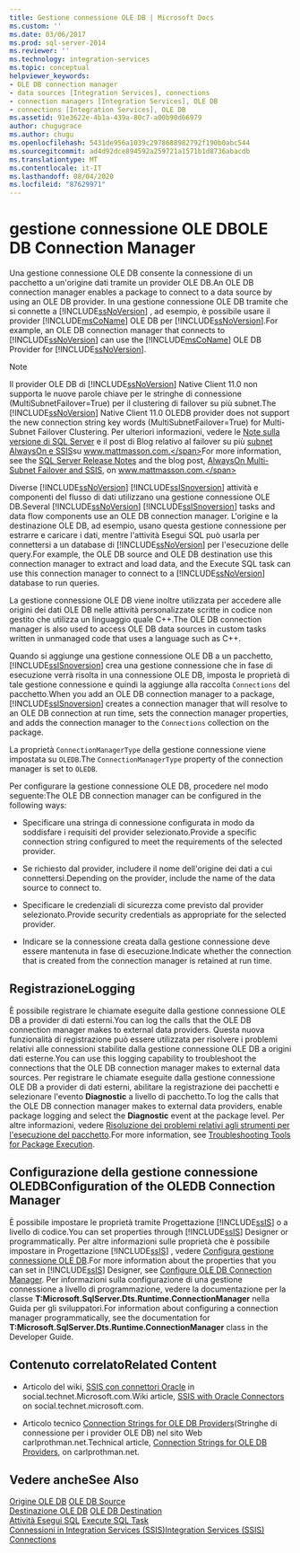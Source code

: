 ```yaml
---
title: Gestione connessione OLE DB | Microsoft Docs
ms.custom: ''
ms.date: 03/06/2017
ms.prod: sql-server-2014
ms.reviewer: ''
ms.technology: integration-services
ms.topic: conceptual
helpviewer_keywords:
- OLE DB connection manager
- data sources [Integration Services], connections
- connection managers [Integration Services], OLE DB
- connections [Integration Services], OLE DB
ms.assetid: 91e3622e-4b1a-439a-80c7-a00b90d66979
author: chugugrace
ms.author: chugu
ms.openlocfilehash: 5431de956a1039c2978688982792f190b0abc544
ms.sourcegitcommit: ad4d92dce894592a259721a1571b1d8736abacdb
ms.translationtype: MT
ms.contentlocale: it-IT
ms.lasthandoff: 08/04/2020
ms.locfileid: "87629971"
---
```

# <a name="ole-db-connection-manager"></a><span data-ttu-id="1b610-102">gestione connessione OLE DB</span><span class="sxs-lookup"><span data-stu-id="1b610-102">OLE DB Connection Manager</span></span>
  <span data-ttu-id="1b610-103">Una gestione connessione OLE DB consente la connessione di un pacchetto a un'origine dati tramite un provider OLE DB.</span><span class="sxs-lookup"><span data-stu-id="1b610-103">An OLE DB connection manager enables a package to connect to a data source by using an OLE DB provider.</span></span> <span data-ttu-id="1b610-104">In una gestione connessione OLE DB tramite che si connette a [!INCLUDE[ssNoVersion](../../includes/ssnoversion-md.md)] , ad esempio, è possibile usare il provider [!INCLUDE[msCoName](../../includes/msconame-md.md)] OLE DB per [!INCLUDE[ssNoVersion](../../includes/ssnoversion-md.md)].</span><span class="sxs-lookup"><span data-stu-id="1b610-104">For example, an OLE DB connection manager that connects to [!INCLUDE[ssNoVersion](../../includes/ssnoversion-md.md)] can use the [!INCLUDE[msCoName](../../includes/msconame-md.md)] OLE DB Provider for [!INCLUDE[ssNoVersion](../../includes/ssnoversion-md.md)].</span></span>  
  
> [!NOTE]
>  <span data-ttu-id="1b610-105">Il provider OLE DB di [!INCLUDE[ssNoVersion](../../includes/ssnoversion-md.md)] Native Client 11.0 non supporta le nuove parole chiave per le stringhe di connessione (MultiSubnetFailover=True) per il clustering di failover su più subnet.</span><span class="sxs-lookup"><span data-stu-id="1b610-105">The [!INCLUDE[ssNoVersion](../../includes/ssnoversion-md.md)] Native Client 11.0 OLEDB provider does not support the new connection string key words (MultiSubnetFailover=True) for Multi-Subnet Failover Clustering.</span></span> <span data-ttu-id="1b610-106">Per ulteriori informazioni, vedere le [Note sulla versione di SQL Server](https://go.microsoft.com/fwlink/?LinkId=247824) e il post di Blog relativo al failover su più [subnet AlwaysOn e SSIS](https://www.mattmasson.com/2012/03/alwayson-multi-subnet-failover-and-ssis/)su www.mattmasson.com.</span><span class="sxs-lookup"><span data-stu-id="1b610-106">For more information, see the [SQL Server Release  Notes](https://go.microsoft.com/fwlink/?LinkId=247824) and the blog post, [AlwaysOn Multi-Subnet Failover and SSIS](https://www.mattmasson.com/2012/03/alwayson-multi-subnet-failover-and-ssis/), on www.mattmasson.com.</span></span>  
  
 <span data-ttu-id="1b610-107">Diverse [!INCLUDE[ssNoVersion](../../includes/ssnoversion-md.md)] [!INCLUDE[ssISnoversion](../../includes/ssisnoversion-md.md)] attività e componenti del flusso di dati utilizzano una gestione connessione OLE DB.</span><span class="sxs-lookup"><span data-stu-id="1b610-107">Several [!INCLUDE[ssNoVersion](../../includes/ssnoversion-md.md)] [!INCLUDE[ssISnoversion](../../includes/ssisnoversion-md.md)] tasks and data flow components use an OLE DB connection manager.</span></span> <span data-ttu-id="1b610-108">L'origine e la destinazione OLE DB, ad esempio, usano questa gestione connessione per estrarre e caricare i dati, mentre l'attività Esegui SQL può usarla per connettersi a un database di [!INCLUDE[ssNoVersion](../../includes/ssnoversion-md.md)] per l'esecuzione delle query.</span><span class="sxs-lookup"><span data-stu-id="1b610-108">For example, the OLE DB source and OLE DB destination use this connection manager to extract and load data, and the Execute SQL task can use this connection manager to connect to a [!INCLUDE[ssNoVersion](../../includes/ssnoversion-md.md)] database to run queries.</span></span>  
  
 <span data-ttu-id="1b610-109">La gestione connessione OLE DB viene inoltre utilizzata per accedere alle origini dei dati OLE DB nelle attività personalizzate scritte in codice non gestito che utilizza un linguaggio quale C++.</span><span class="sxs-lookup"><span data-stu-id="1b610-109">The OLE DB connection manager is also used to access OLE DB data sources in custom tasks written in unmanaged code that uses a language such as C++.</span></span>  
  
 <span data-ttu-id="1b610-110">Quando si aggiunge una gestione connessione OLE DB a un pacchetto, [!INCLUDE[ssISnoversion](../../includes/ssisnoversion-md.md)] crea una gestione connessione che in fase di esecuzione verrà risolta in una connessione OLE DB, imposta le proprietà di tale gestione connessione e quindi la aggiunge alla raccolta `Connections` del pacchetto.</span><span class="sxs-lookup"><span data-stu-id="1b610-110">When you add an OLE DB connection manager to a package, [!INCLUDE[ssISnoversion](../../includes/ssisnoversion-md.md)] creates a connection manager that will resolve to an OLE DB connection at run time, sets the connection manager properties, and adds the connection manager to the `Connections` collection on the package.</span></span>  
  
 <span data-ttu-id="1b610-111">La proprietà `ConnectionManagerType` della gestione connessione viene impostata su `OLEDB`.</span><span class="sxs-lookup"><span data-stu-id="1b610-111">The `ConnectionManagerType` property of the connection manager is set to `OLEDB`.</span></span>  
  
 <span data-ttu-id="1b610-112">Per configurare la gestione connessione OLE DB, procedere nel modo seguente:</span><span class="sxs-lookup"><span data-stu-id="1b610-112">The OLE DB connection manager can be configured in the following ways:</span></span>  
  
-   <span data-ttu-id="1b610-113">Specificare una stringa di connessione configurata in modo da soddisfare i requisiti del provider selezionato.</span><span class="sxs-lookup"><span data-stu-id="1b610-113">Provide a specific connection string configured to meet the requirements of the selected provider.</span></span>  
  
-   <span data-ttu-id="1b610-114">Se richiesto dal provider, includere il nome dell'origine dei dati a cui connettersi.</span><span class="sxs-lookup"><span data-stu-id="1b610-114">Depending on the provider, include the name of the data source to connect to.</span></span>  
  
-   <span data-ttu-id="1b610-115">Specificare le credenziali di sicurezza come previsto dal provider selezionato.</span><span class="sxs-lookup"><span data-stu-id="1b610-115">Provide security credentials as appropriate for the selected provider.</span></span>  
  
-   <span data-ttu-id="1b610-116">Indicare se la connessione creata dalla gestione connessione deve essere mantenuta in fase di esecuzione.</span><span class="sxs-lookup"><span data-stu-id="1b610-116">Indicate whether the connection that is created from the connection manager is retained at run time.</span></span>  
  
## <a name="logging"></a><span data-ttu-id="1b610-117">Registrazione</span><span class="sxs-lookup"><span data-stu-id="1b610-117">Logging</span></span>  
 <span data-ttu-id="1b610-118">È possibile registrare le chiamate eseguite dalla gestione connessione OLE DB a provider di dati esterni.</span><span class="sxs-lookup"><span data-stu-id="1b610-118">You can log the calls that the OLE DB connection manager makes to external data providers.</span></span> <span data-ttu-id="1b610-119">Questa nuova funzionalità di registrazione può essere utilizzata per risolvere i problemi relativi alle connessioni stabilite dalla gestione connessione OLE DB a origini dati esterne.</span><span class="sxs-lookup"><span data-stu-id="1b610-119">You can use this logging capability to troubleshoot the connections that the OLE DB connection manager makes to external data sources.</span></span> <span data-ttu-id="1b610-120">Per registrare le chiamate eseguite dalla gestione connessione OLE DB a provider di dati esterni, abilitare la registrazione dei pacchetti e selezionare l'evento **Diagnostic** a livello di pacchetto.</span><span class="sxs-lookup"><span data-stu-id="1b610-120">To log the calls that the OLE DB connection manager makes to external data providers, enable package logging and select the **Diagnostic** event at the package level.</span></span> <span data-ttu-id="1b610-121">Per altre informazioni, vedere [Risoluzione dei problemi relativi agli strumenti per l'esecuzione del pacchetto](../troubleshooting/troubleshooting-tools-for-package-execution.md).</span><span class="sxs-lookup"><span data-stu-id="1b610-121">For more information, see [Troubleshooting Tools for Package Execution](../troubleshooting/troubleshooting-tools-for-package-execution.md).</span></span>  
  
## <a name="configuration-of-the-oledb-connection-manager"></a><span data-ttu-id="1b610-122">Configurazione della gestione connessione OLEDB</span><span class="sxs-lookup"><span data-stu-id="1b610-122">Configuration of the OLEDB Connection Manager</span></span>  
 <span data-ttu-id="1b610-123">È possibile impostare le proprietà tramite Progettazione [!INCLUDE[ssIS](../../includes/ssis-md.md)] o a livello di codice.</span><span class="sxs-lookup"><span data-stu-id="1b610-123">You can set properties through [!INCLUDE[ssIS](../../includes/ssis-md.md)] Designer or programmatically.</span></span> <span data-ttu-id="1b610-124">Per altre informazioni sulle proprietà che è possibile impostare in Progettazione [!INCLUDE[ssIS](../../includes/ssis-md.md)] , vedere [Configura gestione connessione OLE DB](../configure-ole-db-connection-manager.md).</span><span class="sxs-lookup"><span data-stu-id="1b610-124">For more information about the properties that you can set in [!INCLUDE[ssIS](../../includes/ssis-md.md)] Designer, see [Configure OLE DB Connection Manager](../configure-ole-db-connection-manager.md).</span></span> <span data-ttu-id="1b610-125">Per informazioni sulla configurazione di una gestione connessione a livello di programmazione, vedere la documentazione per la classe **T:Microsoft.SqlServer.Dts.Runtime.ConnectionManager** nella Guida per gli sviluppatori.</span><span class="sxs-lookup"><span data-stu-id="1b610-125">For information about configuring a connection manager programmatically, see the documentation for **T:Microsoft.SqlServer.Dts.Runtime.ConnectionManager** class in the Developer Guide.</span></span>  
  
## <a name="related-content"></a><span data-ttu-id="1b610-126">Contenuto correlato</span><span class="sxs-lookup"><span data-stu-id="1b610-126">Related Content</span></span>  
  
-   <span data-ttu-id="1b610-127">Articolo del wiki, [SSIS con connettori Oracle](https://go.microsoft.com/fwlink/?LinkId=220670) in social.technet.Microsoft.com.</span><span class="sxs-lookup"><span data-stu-id="1b610-127">Wiki article, [SSIS with Oracle Connectors](https://go.microsoft.com/fwlink/?LinkId=220670) on social.technet.microsoft.com.</span></span>  
  
-   <span data-ttu-id="1b610-128">Articolo tecnico [Connection Strings for OLE DB Providers](https://go.microsoft.com/fwlink/?LinkId=220744)(Stringhe di connessione per i provider OLE DB) nel sito Web carlprothman.net.</span><span class="sxs-lookup"><span data-stu-id="1b610-128">Technical article, [Connection Strings for OLE DB Providers](https://go.microsoft.com/fwlink/?LinkId=220744), on carlprothman.net.</span></span>  
  
## <a name="see-also"></a><span data-ttu-id="1b610-129">Vedere anche</span><span class="sxs-lookup"><span data-stu-id="1b610-129">See Also</span></span>  
 <span data-ttu-id="1b610-130">[Origine OLE DB](../data-flow/ole-db-source.md) </span><span class="sxs-lookup"><span data-stu-id="1b610-130">[OLE DB Source](../data-flow/ole-db-source.md) </span></span>  
 <span data-ttu-id="1b610-131">[Destinazione OLE DB](../data-flow/ole-db-destination.md) </span><span class="sxs-lookup"><span data-stu-id="1b610-131">[OLE DB Destination](../data-flow/ole-db-destination.md) </span></span>  
 <span data-ttu-id="1b610-132">[Attività Esegui SQL](../control-flow/execute-sql-task.md) </span><span class="sxs-lookup"><span data-stu-id="1b610-132">[Execute SQL Task](../control-flow/execute-sql-task.md) </span></span>  
 [<span data-ttu-id="1b610-133">Connessioni in Integration Services &#40;SSIS&#41;</span><span class="sxs-lookup"><span data-stu-id="1b610-133">Integration Services &#40;SSIS&#41; Connections</span></span>](integration-services-ssis-connections.md)  
  
  
